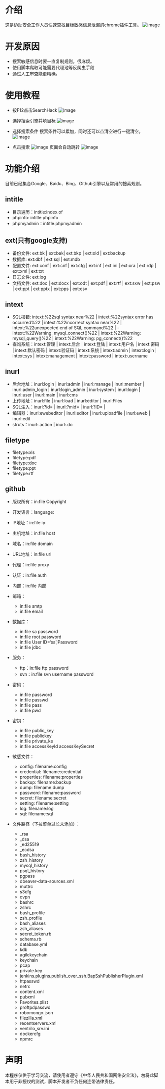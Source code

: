 
# 介绍
这是协助安全工作人员快速查找目标敏感信息泄漏的chrome插件工具。
![image](https://github.com/aetkrad/SearchHack/blob/main/images/1.png?raw=true)

# 开发原因

- 搜索敏感信息时要一直复制规则，很麻烦。
- 使用脚本爬取可能需要代理池等反爬虫手段
- 通过人工审查能更精确。
# 使用教程
- 按F12点击SearchHack
![image](https://github.com/aetkrad/SearchHack/blob/main/images/2.png?raw=true)
- 选择搜索引擎并填目标
![image](https://github.com/aetkrad/SearchHack/blob/main/images/3.png?raw=true)

- 选择搜索条件
搜索条件可以累加，同时还可以点清空进行一键清空。
![image](https://github.com/aetkrad/SearchHack/blob/main/images/4.png?raw=true)

- 点击搜索
![image](https://github.com/aetkrad/SearchHack/blob/main/images/5.png?raw=true)
页面会自动跳转
![image](https://github.com/aetkrad/SearchHack/blob/main/images/6.png?raw=true)


# 功能介绍
目前已经集合Google、Baidu、Bing、Github引擎以及常用的搜索规则。
## intitle
- 目录遍历：intitle:index.of
- phpinfo: intitle:phpinfo
- phpmyadmin：intitle:phpmyadmin
## ext(只有google支持)
- 备份文件: ext:bk | ext:bak| ext:bkp | ext:old | ext:backup
- 数据库: ext:dbf | ext:sql | ext:mdb
- 配置文件: ext:conf | ext:cnf | ext:cfg | ext:inf | ext:ini | ext:ora | ext:rdp | ext:xml | ext:txt
- 日志文件: ext:log
- 文档文件: ext:doc | ext:docx | ext:odt | ext:pdf | ext:rtf | ext:sxw | ext:psw | ext:ppt | ext:pptx | ext:pps | ext:csv
## intext
- SQL报错: intext:%22sql syntax near%22 | intext:%22syntax error has occurred%22 | intext:%22incorrect syntax near%22 | intext:%22unexpected end of SQL command%22 | - intext:%22Warning: mysql_connect()%22 | intext:%22Warning: mysql_query()%22 | intext:%22Warning: pg_connect()%22
- 查询系统：intext:管理 | intext:后台 | intext:登陆 | intext:用户名 | intext:密码 | intext:默认密码 | intext:验证码 | intext:系统 | intext:admin | intext:login | intext:sys | intext:management | intext:password | intext:username

## inurl
- 后台地址：inurl:login | inurl:admin | inurl:manage | inurl:member | inurl:admin_login | inurl:login_admin | inurl:system | inurl:login | inurl:user | inurl:main | inurl:cms
- 上传地址：inurl:file | inurl:load | inurl:editor | inurl:Files
- SQL注入：inurl:?id= | inurl:?mid= | inurl:?ID= | 
- 编辑器：inurl:ewebeditor | inurl:editor | inurl:uploadfile | inurl:eweb | inurl:edit
- struts：inurl:.action | inurl:.do
## filetype
- filetype:xls
- filetype:pdf
- filetype:doc
- filetype:ppt
- filetype:rtf

## github
- 版权所有：in:file Copyright
- 开发语言：language:
- IP地址：in:file ip
- 主机地址：in:file host
- 域名：in:file domain
- URL地址：in:file url
- 代理：in:file proxy
- 认证：in:file auth
- 内部：in:file 内部
- 邮箱：
   * in:file smtp
   * in:file email
- 数据库：
   * in:file sa password
   * in:file root password
   * in:file User ID=’sa’;Password
   * in:file jdbc
- 服务：
   * ftp：in:file ftp password
   * svn：in:file svn username password

- 密码：
   * in:file password
   * in:file passwd
   * in:file pass
   * in:file pwd
- 密钥：
  * in:file public_key
  * in:file publickey
  * in:file private_ke
  * in:file accessKeyId accessKeySecret
- 敏感文件：
  * config: filename:config
  * credential: filename:credential
  * properties: filename:properties
  * backup: filename:backup
  * dump: filename:dump
  * password: filename:password
  * secret: filename:secret
  * setting: filename:setting
  * log: filename:log
  * sql: filename:sql

- 文件路径（下拉菜单过长未添加）：
  * _rsa
  * _dsa
  * _ed25519
  * _ecdsa
  * bash_history
  * zsh_history
  * mysql_history
  * psql_history
  * pgpass
  * dbeaver-data-sources.xml
  * muttrc
  * s3cfg
  * ovpn
  * bashrc
  * zshrc
  * bash_profile
  * zsh_profile
  * bash_aliases
  * zsh_aliases
  * secret_token.rb
  * schema.rb
  * database.yml
  * kdb
  * agilekeychain
  * keychain
  * pcap
  * private.key
  * jenkins.plugins.publish_over_ssh.BapSshPublisherPlugin.xml
  * htpasswd
  * netrc
  * content.xml
  * pubxml
  * Favorites.plist
  * proftpdpasswd
  * robomongo.json
  * filezilla.xml
  * recentservers.xml
  * ventrilo_srv.ini
  * dockercfg
  * npmrc

# 声明
本程序仅供于学习交流，请使用者遵守《中华人民共和国网络安全法》，勿将此脚本用于非授权的测试，脚本开发者不负任何连带法律责任。